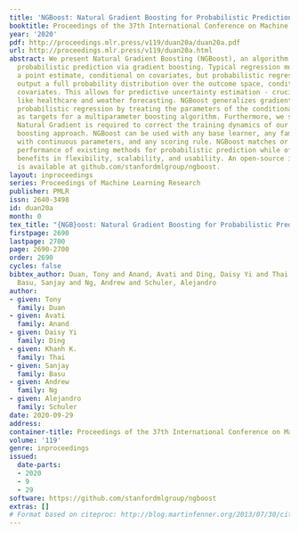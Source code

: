 ```yaml
---
title: 'NGBoost: Natural Gradient Boosting for Probabilistic Prediction'
booktitle: Proceedings of the 37th International Conference on Machine Learning
year: '2020'
pdf: http://proceedings.mlr.press/v119/duan20a/duan20a.pdf
url: http://proceedings.mlr.press/v119/duan20a.html
abstract: We present Natural Gradient Boosting (NGBoost), an algorithm for generic
  probabilistic prediction via gradient boosting. Typical regression models return
  a point estimate, conditional on covariates, but probabilistic regression models
  output a full probability distribution over the outcome space, conditional on the
  covariates. This allows for predictive uncertainty estimation - crucial in applications
  like healthcare and weather forecasting. NGBoost generalizes gradient boosting to
  probabilistic regression by treating the parameters of the conditional distribution
  as targets for a multiparameter boosting algorithm. Furthermore, we show how the
  Natural Gradient is required to correct the training dynamics of our multiparameter
  boosting approach. NGBoost can be used with any base learner, any family of distributions
  with continuous parameters, and any scoring rule. NGBoost matches or exceeds the
  performance of existing methods for probabilistic prediction while offering additional
  benefits in flexibility, scalability, and usability. An open-source implementation
  is available at github.com/stanfordmlgroup/ngboost.
layout: inproceedings
series: Proceedings of Machine Learning Research
publisher: PMLR
issn: 2640-3498
id: duan20a
month: 0
tex_title: "{NGB}oost: Natural Gradient Boosting for Probabilistic Prediction"
firstpage: 2690
lastpage: 2700
page: 2690-2700
order: 2690
cycles: false
bibtex_author: Duan, Tony and Anand, Avati and Ding, Daisy Yi and Thai, Khanh K. and
  Basu, Sanjay and Ng, Andrew and Schuler, Alejandro
author:
- given: Tony
  family: Duan
- given: Avati
  family: Anand
- given: Daisy Yi
  family: Ding
- given: Khanh K.
  family: Thai
- given: Sanjay
  family: Basu
- given: Andrew
  family: Ng
- given: Alejandro
  family: Schuler
date: 2020-09-29
address: 
container-title: Proceedings of the 37th International Conference on Machine Learning
volume: '119'
genre: inproceedings
issued:
  date-parts:
  - 2020
  - 9
  - 29
software: https://github.com/stanfordmlgroup/ngboost
extras: []
# Format based on citeproc: http://blog.martinfenner.org/2013/07/30/citeproc-yaml-for-bibliographies/
---
```

